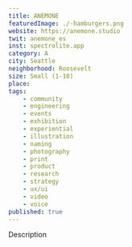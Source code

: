 ```yaml
---
title: ANEMONE
featuredImage: ./-hamburgers.png
website: https://anemone.studio
twit: anemone_es
inst: spectrolite.app
category: A
city: Seattle
neighborhood: Roosevelt
size: Small (1-10)
place: 
tags:
    - community 
    - engineering
    - events 
    - exhibition
    - experiential
    - illustration
    - naming
    - photography
    - print
    - product
    - research
    - strategy
    - ux/ui
    - video
    - voice
published: true
---
```


Description
